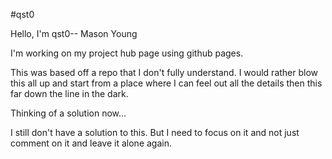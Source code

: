 #qst0

Hello, I'm qst0--
Mason Young

I'm working on my project hub page using github pages.

This was based off a repo that I don't fully understand. I would rather blow this all up and start from a place where I can feel out all the details then this far down the line in the dark.

Thinking of a solution now...

I still don't have a solution to this. But I need to focus on it and not just comment on it and leave it alone again.
